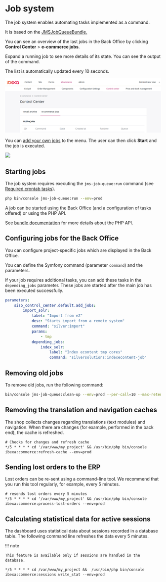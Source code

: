 # Job system

The job system enables automating tasks implemented as a command.

It is based on the [JMSJobQueueBundle.](https://github.com/schmittjoh/JMSJobQueueBundle)

You can see an overview of the last jobs in the Back Office by clicking **Control Center** > **e-commerce jobs**.

Expand a running job to see more details of its state.
You can see the output of the command.

The list is automatically updated every 10 seconds.

![](img/ecommerce_jobs.png)

You can [add your own jobs](#configure-jobs-for-the-backend) to the menu.
The user can then click **Start** and the job is executed. 

![](../img/configure_jobs.png)

## Starting jobs

The job system requires executing the `jms-job-queue:run` command (see [Required crontab tasks](shop_configuration/required_crontab_tasks.md)).

``` bash
php bin/console jms-job-queue:run --env=prod
```

A job can be started using the Back Office (and a configuration of tasks offered) or using the PHP API.

See [bundle documentation](http://jmsyst.com/bundles/JMSJobQueueBundle) for more details about the PHP API.

## Configuring jobs for the Back Office

You can configure project-specific jobs which are displayed in the Back Office.

You can define the Symfony command (parameter `command`) and the parameters.

If your job requires additional tasks, you can add these tasks in the `depending_jobs` parameter.
These jobs are started after the main job has been executed successfully.

``` yaml
parameters:
    siso_control_center.default.add_jobs:
        import_solr:
            label: "Import from eZ"
            desc: "Starts import from a remote system"
            command: "silver:import"
            params:
                - tmp
            depending_jobs:
                index_solr:
                    label: "Index econtent tmp cores"
                    command: "silversolutions:indexecontent-job"
```

## Removing old jobs

To remove old jobs, run the following command:

``` bash
bin/console jms-job-queue:clean-up --env=prod --per-call=10 --max-retention="1 min"
```

## Removing the translation and navigation caches

The shop collects changes regarding translations (text modules) and navigation.
When there are changes (for example, performed in the back end), the cache is refreshed.   

``` 
# Checks for changes and refresh cache
*/5 * * * * cd '/var/www/my_project' && /usr/bin/php bin/console ibexa:commerce:refresh-cache --env=prod
```

## Sending lost orders to the ERP

Lost orders can be re-sent using a command-line tool. 
We recommend that you run this tool regularly, for example, every 5 minutes.

``` 
# resends lost orders every 5 minutes
*/5 * * * * cd '/var/www/my_project' && /usr/bin/php bin/console ibexa:commerce:process-lost-orders --env=prod
```

## Calculating statistical data for active sessions

The dashboard uses statistical data about sessions recorded in a database table.
The following command line refreshes the data every 5 minutes. 

!!! note

    This feature is available only if sessions are handled in the database.

``` 
*/5 * * * * cd /var/www/my_project &&  /usr/bin/php bin/console ibexa:commerce:sessions write_stat --env=prod
```
